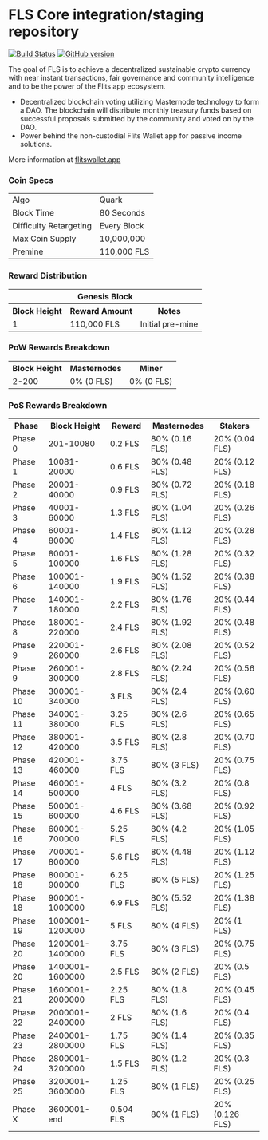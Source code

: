FLS Core integration/staging repository
=====================================

[![Build Status](https://travis-ci.org/Flits-Core/FLS.svg?branch=master)](https://travis-ci.org/Flits-Core/FLS) [![GitHub version](https://badge.fury.io/gh/Flits-Core%2FFLS.svg)](https://badge.fury.io/gh/Flits-Core%2FFLS)

The goal of FLS is to achieve a decentralized sustainable crypto currency with near instant transactions, fair governance and community intelligence and to be the power of the Flits app ecosystem.
- Decentralized blockchain voting utilizing Masternode technology to form a DAO. The blockchain will distribute monthly treasury funds based on successful proposals submitted by the community and voted on by the DAO.
- Power behind the non-custodial Flits Wallet app for passive income solutions.

More information at [flitswallet.app](http://fitswallet.app)

### Coin Specs
<table>
<tr><td>Algo</td><td>Quark</td></tr>
<tr><td>Block Time</td><td>80 Seconds</td></tr>
<tr><td>Difficulty Retargeting</td><td>Every Block</td></tr>
<tr><td>Max Coin Supply</td><td>10,000,000</td></tr>
<tr><td>Premine</td><td>110,000 FLS</td></tr>
</table>

### Reward Distribution

<table>
<th colspan=4>Genesis Block</th>
<tr><th>Block Height</th><th>Reward Amount</th><th>Notes</th></tr>
<tr><td>1</td><td>110,000 FLS</td><td>Initial pre-mine</td></tr>
</table>

### PoW Rewards Breakdown

<table>
<th>Block Height</th><th>Masternodes</th><th>Miner</th>
<tr><td>2-200</td><td>0% (0 FLS)</td><td>0% (0 FLS)</td></tr>
</table>

### PoS Rewards Breakdown

<table>
<th>Phase</th><th>Block Height</th><th>Reward</th><th>Masternodes</th><th>Stakers</th>
<tr><td>Phase 0</td><td>201-10080</td><td>0.2 FLS</td><td>80% (0.16 FLS)</td><td>20% (0.04 FLS)</td></tr>
<tr><td>Phase 1</td><td>10081-20000</td><td>0.6 FLS</td><td>80% (0.48 FLS)</td><td>20% (0.12 FLS)</td></tr>
<tr><td>Phase 2</td><td>20001-40000</td><td>0.9 FLS</td><td>80% (0.72 FLS)</td><td>20% (0.18 FLS)</td></tr>
<tr><td>Phase 3</td><td>40001-60000</td><td>1.3 FLS</td><td>80% (1.04 FLS)</td><td>20% (0.26 FLS)</td></tr>
<tr><td>Phase 4</td><td>60001-80000</td><td>1.4 FLS</td><td>80% (1.12 FLS)</td><td>20% (0.28 FLS)</td></tr>
<tr><td>Phase 5</td><td>80001-100000</td><td>1.6 FLS</td><td>80% (1.28 FLS)</td><td>20% (0.32 FLS)</td></tr>
<tr><td>Phase 6</td><td>100001-140000</td><td>1.9 FLS</td><td>80% (1.52 FLS)</td><td>20% (0.38 FLS)</td></tr>
<tr><td>Phase 7</td><td>140001-180000</td><td>2.2 FLS</td><td>80% (1.76 FLS)</td><td>20% (0.44 FLS)</td></tr>
<tr><td>Phase 8</td><td>180001-220000</td><td>2.4 FLS</td><td>80% (1.92 FLS)</td><td>20% (0.48 FLS)</td></tr>
<tr><td>Phase 9</td><td>220001-260000</td><td>2.6 FLS</td><td>80% (2.08 FLS)</td><td>20% (0.52 FLS)</td></tr>
<tr><td>Phase 9</td><td>260001-300000</td><td>2.8 FLS</td><td>80% (2.24 FLS)</td><td>20% (0.56 FLS)</td></tr>
<tr><td>Phase 10</td><td>300001-340000</td><td>3 FLS</td><td>80% (2.4 FLS)</td><td>20% (0.60 FLS)</td></tr>
<tr><td>Phase 11</td><td>340001-380000</td><td>3.25 FLS</td><td>80% (2.6 FLS)</td><td>20% (0.65 FLS)</td></tr>
<tr><td>Phase 12</td><td>380001-420000</td><td>3.5 FLS</td><td>80% (2.8 FLS)</td><td>20% (0.70 FLS)</td></tr>
<tr><td>Phase 13</td><td>420001-460000</td><td>3.75 FLS</td><td>80% (3 FLS)</td><td>20% (0.75 FLS)</td></tr>
<tr><td>Phase 14</td><td>460001-500000</td><td>4 FLS</td><td>80% (3.2 FLS)</td><td>20% (0.8 FLS)</td></tr>
<tr><td>Phase 15</td><td>500001-600000</td><td>4.6 FLS</td><td>80% (3.68 FLS)</td><td>20% (0.92 FLS)</td></tr>
<tr><td>Phase 16</td><td>600001-700000</td><td>5.25 FLS</td><td>80% (4.2 FLS)</td><td>20% (1.05 FLS)</td></tr>
<tr><td>Phase 17</td><td>700001-800000</td><td>5.6 FLS</td><td>80% (4.48 FLS)</td><td>20% (1.12 FLS)</td></tr>
<tr><td>Phase 18</td><td>800001-900000</td><td>6.25 FLS</td><td>80% (5 FLS)</td><td>20% (1.25 FLS)</td></tr>
<tr><td>Phase 18</td><td>900001-1000000</td><td>6.9 FLS</td><td>80% (5.52 FLS)</td><td>20% (1.38 FLS)</td></tr>
<tr><td>Phase 19</td><td>1000001-1200000</td><td>5 FLS</td><td>80% (4 FLS)</td><td>20% (1 FLS)</td></tr>
<tr><td>Phase 20</td><td>1200001-1400000</td><td>3.75 FLS</td><td>80% (3 FLS)</td><td>20% (0.75 FLS)</td></tr>
<tr><td>Phase 20</td><td>1400001-1600000</td><td>2.5 FLS</td><td>80% (2 FLS)</td><td>20% (0.5 FLS)</td></tr>
<tr><td>Phase 21</td><td>1600001-2000000</td><td>2.25 FLS</td><td>80% (1.8 FLS)</td><td>20% (0.45 FLS)</td></tr>
<tr><td>Phase 22</td><td>2000001-2400000</td><td>2 FLS</td><td>80% (1.6 FLS)</td><td>20% (0.4 FLS)</td></tr>
<tr><td>Phase 23</td><td>2400001-2800000</td><td>1.75 FLS</td><td>80% (1.4 FLS)</td><td>20% (0.35 FLS)</td></tr>
<tr><td>Phase 24</td><td>2800001-3200000</td><td>1.5 FLS</td><td>80% (1.2 FLS)</td><td>20% (0.3 FLS)</td></tr>
<tr><td>Phase 25</td><td>3200001-3600000</td><td>1.25 FLS</td><td>80% (1 FLS)</td><td>20% (0.25 FLS)</td></tr>
<tr><td>Phase X</td><td>3600001-end</td><td>0.504 FLS</td><td>80% (1 FLS)</td><td>20% (0.126 FLS)</td></tr>
</table>
